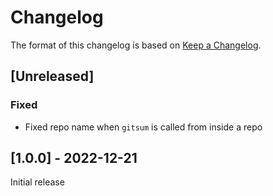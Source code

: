 # Changelog

The format of this changelog is based on [Keep a Changelog](https://keepachangelog.com/en/1.0.0/).

## [Unreleased]

### Fixed

- Fixed repo name when `gitsum` is called from inside a repo

## [1.0.0] - 2022-12-21

Initial release
